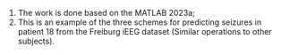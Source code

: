 1) The work is done based on the MATLAB 2023a;
2) This is an example of the three schemes for predicting seizures in patient 18 from the Freiburg iEEG dataset (Similar operations to other subjects).
